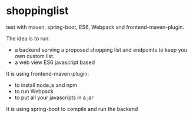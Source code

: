 # shoppinglist
test with maven, spring-boot, ES6, Webpack and frontend-maven-plugin.
    
The idea is to run:
* a backend serving a proposed shopping list and endpoints to keep you own custom list.
* a web view ES6 javascript based

It is using frontend-maven-plugin:
* to install node.js and npm
* to run Webpack
* to put all your javascripts in a jar

It is using spring-boot to compile and run the backend
